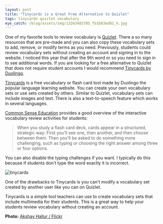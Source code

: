 ```yaml
---
layout: post
title: "Tinycards is a Great Free Alternative to Quizlet"
tags: tinycards quizlet vocabulary
eye_catch: /blog/assets/img/13263483785_fb1b83ed81_h.jpg
---
```


One of my favorite tools to review vocabulary is [Quizlet](https://quizlet.com/).  There a so many resources that are pre-made and you can also copy these vocabulary sets to add, remove, or modify terms as you need.  Previously, students could review vocabulary sets without creating an account and signing in to the website.  I noticed this year that after the 9th word or so you need to sign in to see additional words.  If you are looking for a free alternative to Quizlet that does not require student accounts I would recommend [Tinycards by Duolingo](https://tinycards.duolingo.com/).

<!--more-->

[Tinycards](https://tinycards.duolingo.com/) is a free vocabulary or flash card tool made by Duolingo the popular language learning website.  You can create your own vocabulary sets or use sets created by others.  Similar to Quizlet, vocabulary sets can include images and text.  There is also a text-to-speech feature which works in several languages.

[Common Sense Education](https://www.commonsense.org/education/app/tinycards-fun-flashcards) provides a good overview of the interactive vocabulary review activities for students:

> When you study a flash card deck, cards appear in a structured, strategic way: First you'll see one, then another, and then choose between them. Then you'll be asked to do something more challenging, such as typing or choosing the right answer among three or four options.

You can also disable the typing challenges if you want.  I typically do this because if students don't type the word exactly it is incorrect.

![tinycards](2019-12-05_12-20-00.png)

One of the drawbacks to Tinycards is you can't modify a vocabulary set created by another user like you can on Quizlet.  

Tinycards is a simple tool teachers can use to create vocabulary sets that include multimedia for their students.  This is a great way to help your students review vocabulary without creating an account.

**Photo:** [Akshay Hallur / Flickr](https://flic.kr/p/md3PCV)